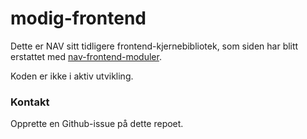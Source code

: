# modig-frontend

Dette er NAV sitt tidligere frontend-kjernebibliotek, som siden
har blitt erstattet med [nav-frontend-moduler](https://github.com/navikt/nav-frontend-moduler).

Koden er ikke i aktiv utvikling.

### Kontakt

Opprette en Github-issue på dette repoet.
